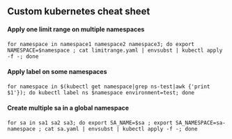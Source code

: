 ## Custom kubernetes cheat sheet

#### Apply one limit range on multiple namespaces
```console
for namespace in namespace1 namespace2 namespace3; do export NAMESPACE=$namespace ; cat limitrange.yaml | envsubst | kubectl apply -f -; done
```

#### Apply label on some namespaces
```console
for namespace in $(kubectl get namespace|grep ns-test|awk {'print $1'}); do kubectl label ns $namespace environment=test; done
```

#### Create multiple sa in a global namespace
```console
for sa in sa1 sa2 sa3; do export SA_NAME=$sa ; export SA_NAMESPACE=sa-namespace ; cat sa.yaml | envsubst | kubectl apply -f -; done
```
